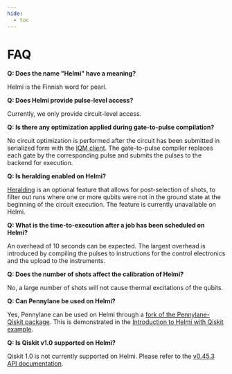 ```yaml
---
hide:
  - toc
---
```



# FAQ

**Q: Does the name "Helmi" have a meaning?**

Helmi is the Finnish word for pearl.

**Q: Does Helmi provide pulse-level access?**

Currently, we only provide circuit-level access.

**Q: Is there any optimization applied during gate-to-pulse compilation?**

No circuit optimization is performed after the circuit has been submitted in serialized form with the [IQM client](https://iqm-finland.github.io/iqm-client/). The gate-to-pulse compiler replaces each gate by the corresponding pulse and submits the pulses to the backend for execution.

**Q: Is heralding enabled on Helmi?**

[Heralding](https://iqm-finland.github.io/iqm-client/api/iqm.iqm_client.iqm_client.HeraldingMode.html#iqm.iqm_client.iqm_client.HeraldingMode) is an optional feature that allows for post-selection of shots, to filter out runs where one or more qubits were not in the ground state at the beginning of the circuit execution. The feature is currently unavailable on Helmi.

**Q: What is the time-to-execution after a job has been scheduled on Helmi?**

An overhead of 10 seconds can be expected. The largest overhead is introduced by compiling the pulses to instructions for the control electronics and the upload to the instruments.

**Q: Does the number of shots affect the calibration of Helmi?**

No, a large number of shots will not cause thermal excitations of the qubits.

**Q: Can Pennylane be used on Helmi?**

Yes, Pennylane can be used on Helmi through a [fork of the Pennylane-Qiskit package](https://github.com/NordIQuEst/pennylane-qiskit/tree/support-num-qubits). This is demonstrated in the [Introduction to Helmi with Qiskit example](examples/intro-to-helmi-qiskit.ipynb#pennylane-qiskit).

**Q: Is Qiskit v1.0 supported on Helmi?**

Qiskit 1.0 is not currently supported on Helmi. Please refer to the [v0.45.3 API documentation](https://docs.quantum.ibm.com/api/qiskit/0.45).

